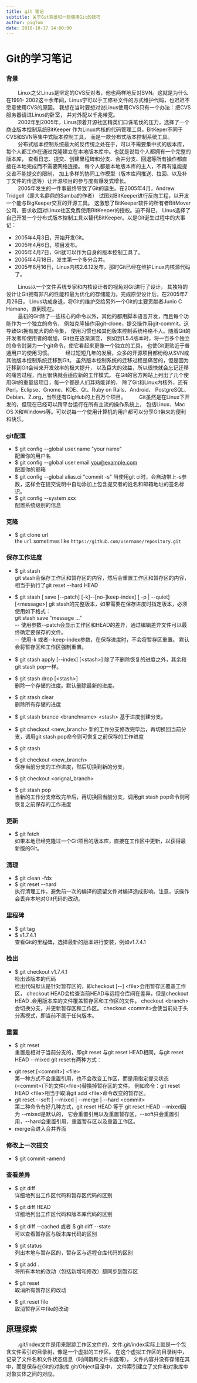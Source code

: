 ```yaml
---
title: git 笔记
subtitle: 关于Git背景和一些使用Git的技巧
author: pigTom
date: 2018-10-17 14:00:00
---
```

# Git的学习笔记

### 背景
&emsp;&emsp;
Linux之父Linus是坚定的CVS反对者，他也两样地反对SVN。这就是为什么在1991-
2002这十余年间，Linus宁可以手工修补文件的方式维护代码，也迟迟不愿意使用CVS的原因。
我想在当时要想对说Linus使用CVS只有一个办法：把CVS服务器请进Linus的卧室，
并对外配以千兆带宽。  
&emsp;&emsp;
2002年到2005年，Linus顶着开源社区精英们口诛笔伐的压力，选择了一个商业版本控制系统BitKeeper
作为Linux内核的代码管理工具。BitKeper不同于CVS和SVN等集中式版本控制工具，
而是一款分布式版本控制系统工具。  
&emsp;&emsp;
分布式版本控制系统最大的反传统之处在于，可以不需要集中式的版本库，
每个人都工作在通过克隆建立在本地版本库中。也就是说每个人都拥有一个完整的版本库，
查看日志、提交、创建里程碑和分支、合并分支、回退等所有操作都直接在本地完成而不需要网络连接。
每个人都是本地版本库的主人，不再有谁能提交谁不能提交的限制，
加上多样的协同工作模型（版本库间推送、拉回、以及补丁文件的传送等）让开源项目的参与度有爆发式增长。  
&emsp;&emsp;
2005年发生的一件事最终导致了Git的诞生。在2005年4月，Andrew Tridgell（即大名鼎鼎的Samba的作者）
试图对BitKeeper进行反向工程，以开发一个能与BigKeeper交互的开源工具。
这激怒了BitKeeper软件的所有者BitMover公司，要求收回对Linux社区免费使用BitKeeper的授权。迫不得已，
Linus选择了自己开发一个分布式版本控制工具以替代BitKeeper。以是Git诞生过程中的大事记：
* 2005年4月3日，开始开发Git。
* 2005年4月6日，项目发布。
* 2005年4月7日，Git就可以作为自身的版本控制工具了。
* 2005年4月18日，发生第一个多分合并。
* 2005年6月16日，Linux内核2.6.12发布，那时Git已经在维护Linux内核源代码了。  

&emsp;&emsp;
Linus以一个文件系统专家和内核设计者的视角对Git进行了设计，
其独特的设计让Git拥有非凡的性能和最为优化的存储能力。完成原型设计后，在2005年7月26日，
Linus功成身退，将Git的维护交给另外一个Git的主要贡献者Junio C Hamano，直到现在。  
&emsp;&emsp;
最初的Git除了一些核心的命令以外，其他的都用脚本语言开发，而且每个功能作为一个独立的命令，
例如克隆操作用git-clone，提交操作用git-commit。这导致Git拥有庞大的命令集，
使用习惯也和其他版本控制系统格格不入。随着Git的开发者和使用者的增加，Git也在逐渐演变，
例如到1.5.4版本时，将一百多个独立的命令封装为一个git命令，使它看起来更像一个独立的工具，
也使Git更贴近于普通用户的使用习惯。
&emsp;&emsp;
经过短短几年的发展，众多的开源项目都纷纷从SVN或其他版本控制系统迁移到Git。
虽然版本控制系统的迁移过程是痛苦的，但是因为迁移到Git会带来开发效率的极大提升，
以及巨大的效益，所以很快就会忘记迁移的痛苦过程，而且很快就会适应新的工作模式。
在Git的官方网站上列出了几个使用Git的重量级项目，每一个都是人们耳熟能详的，
除了Git和Linux内核外，还有Perl，Eclipse、Gnome、KDE、Qt、Ruby on Rails、Android、
PostgreSQL、Debian、Z.org，当然还有GigHub的上百万个项目。 
&emsp;&emsp;
Git虽然是在Linux下开发的，但现在已经可以跨平台运行在所有主流的操作系统上，
包括Linux、Mac OS X和Windows等。可以说每一个使用计算机的用户都可以分享Git带来的便利和快乐。

### git配置
* $ git config --global user.name "your name"  
配置你的用户名
* $ git config --global user.email you@example.com  
配置你的邮箱
* $ git config --global alias.ci "commit -s"
当使用git ci时，会自动带上-s参数，这样会在提交说明中自动添加上包含提交者的姓名和邮箱地址的签名标识。  
* $ git config --system xxx  
配置系统级别的信息

### 克隆
* $ git clone url  
the `url` sometimes like `https://github.com/username/repository.git`

### 保存工作进度 
* $ git stash  
git stash会保存工作区和暂存区的内容，然后会重置工作区和暂存区的内容，相当于执行了git reset --hard HEAD
* $ git stash [  save  [--patch]  [-k]--[no-]keep-index] [ -p | --quiet]  [&lt;message&gt;] 
git stash的完整版本，如果需要在保存进度时指定版本，必须使用如下格式：  
git stash save "message ..."  
-- 使用参数--patch会显示工作区和HEAD的差异，通过编辑差异文件可以最终确定要保存的文件。  
-- 使用-k 或者--keep-index参数，在保存进度时，不会将暂存区重置。
默认会将暂存区和工作区强制重置。  
* $ git stash apply [--index]  [&lt;stash&gt;]
除了不删除恢复的进度之外，其余和git stash pop一样。 
* $ git stash drop [&lt;stash&gt;]  
删除一个存储的进度。默认删除最新的进度。
* $ git stash clear  
删除所有存储的进度  
* $ git stash brance &lt;branchname&gt;  &lt;stash&gt;
基于进度创建分支。

* $ git checkout &lt;new_branch&gt;
新的工作分支修改完毕后，再切换回当前分支，调用git stash pop命令则可恢复之前保存的工作进度
* $ git stash 
* $ git checkout &lt;new_branch&gt;  
保存当前分支的工作进度，然后切换到新的分支，
* $ git checkout &lt;orignal_branch&gt;
* $ git stash pop  
当新的工作分支修改完毕后，再切换回当前分支，调用git stash pop命令则可恢复之前保存的工作进度

### 更新
* $ git fetch  
如果本地已经克隆过一个Git项目的版本库，直接在工作区中更新，以获得最新版的Git。

### 清理
* $ git clean -fdx
* $ git reset --hard  
执行清理工作，避免前一次的编译的遗留文件对编译造成影响。注意，该操作会丢弃本地对Git代码的改动。

### 里程碑
* $ git tag
* $ v1.7.4.1  
查看Git的里程碑，选择最新的版本进行安装，例如v1.7.4.1

### 检出
* $ git checkout v1.7.4.1   
检出该版本的代码  
检出代码默认是针对暂存区的，即checkout [--] &lt;file&gt;会用暂存区覆盖工作区，
checkout HEAD会检查当前HEAD与远程仓库间在差异，但是checkout HEAD .会用版本库的文件覆盖暂存区和工作区的文件。
checkout &lt;branch&gt;会切换分支，并更新暂存区和工作区。
checkout &lt;commit&gt;会使当前处于头分离模式，即当前不属于任何版本。
### 重置
* $ git reset  
重置是相对于当前分支的，即git reset 与git reset HEAD相同，与git reset HEAD --mixed
git reset有两种方式：  
- git reset [&lt;commit&gt;] &lt;file&gt;  
第一种方式不会重置引用，也不会改变工作区，而是用指定提交状态(&lt;commit&gt;)下的文件(&lt;file&gt;)替换掉暂存区的文件。
例如命令：git reset HEAD &lt;file&gt;相当于取消git add &lt;file&gt;命令改变的暂存区。
- git reset --soft | --mixed | --merge | --hard &lt;commit&gt;  
第二种命令有好几种方式，git reset HEAD 等于 git reset HEAD --mixed因为 --mixed是默认的，
它会重置引用以及重置暂存区，--soft只会重置引用，--hard会重置引用、重置暂存区以及重置工作区。
- merge会进入合并界面
### 修改上一次提交  
* $ git commit -amend

### 查看差异
* $ git diff   
详细地列出工作区代码和暂存区代码的区别  
* $ git diff HEAD  
详细地列出工作区代码和版本库代码的区别  
* $ git diff --cached 或者 $ git diff --state  
可以查看暂存区与版本库代码的区别  
* $ git status  
列出本地与暂存区的，暂存区与远程仓库代码的区别

* $ git add .   
将所有本地的改动（包括新增和修改）都同步到暂存区

* $ git reset  
取消所有暂存区的改动

* $ git reset file   
取消暂存区中file的改动

## 原理探索
&emsp;&emsp;
.git/index文件是用来跟踪工作区文件的，文件.git/index实际上就是一个包含文件索引的目录树，像是一个虚拟的工作区。
在这个虚拟工作区的目录树中，记录了文件名和文件状态信息（时间戳和文件长度等）。
文件内容并没有存储在其中，而是保存在Git的对象库.git/Object目录中，
文件索引建立了文件和对象库中对象实体之间的对应。























